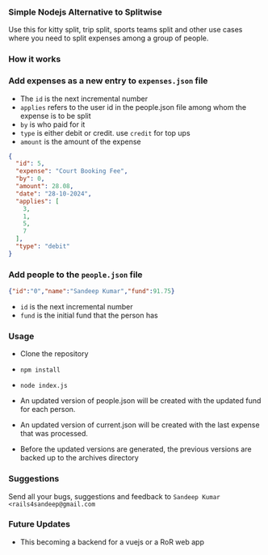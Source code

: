 ### Simple Nodejs Alternative to Splitwise

Use this for kitty split, trip split, sports teams split and other use cases where you need to split expenses among a group of people.

### How it works

### Add expenses as a new entry to `expenses.json` file

* The `id` is the next incremental number
* `applies` refers to the user id in the people.json file among whom the expense is to be split
* `by` is who paid for it
* `type` is either debit or credit. use `credit` for top ups
* `amount` is the amount of the expense
```json
{
  "id": 5,
  "expense": "Court Booking Fee",
  "by": 0,
  "amount": 28.08,
  "date": "28-10-2024",
  "applies": [
    3,
    1,
    5,
    7
  ],
  "type": "debit"
}
```

### Add people to the `people.json` file

```json
{"id":"0","name":"Sandeep Kumar","fund":91.75}
```

* `id` is the next incremental number
* `fund` is the initial fund that the person has

### Usage

* Clone the repository
* `npm install`
* `node index.js`

* An updated version of people.json will be created with the updated fund for each person. 
* An updated version of current.json will be created with the last expense that was processed.
* Before the updated versions are generated, the previous versions are backed up to the archives directory

### Suggestions

Send all your bugs, suggestions and feedback to `Sandeep Kumar <rails4sandeep@gmail.com`

### Future Updates

* This becoming a backend for a vuejs or a RoR web app